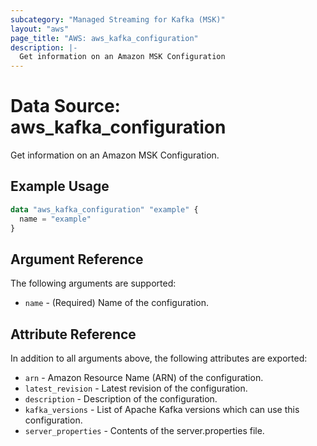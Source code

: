 ```yaml
---
subcategory: "Managed Streaming for Kafka (MSK)"
layout: "aws"
page_title: "AWS: aws_kafka_configuration"
description: |-
  Get information on an Amazon MSK Configuration
---
```


# Data Source: aws_kafka_configuration

Get information on an Amazon MSK Configuration.

## Example Usage

```terraform
data "aws_kafka_configuration" "example" {
  name = "example"
}
```

## Argument Reference

The following arguments are supported:

* `name` - (Required) Name of the configuration.

## Attribute Reference

In addition to all arguments above, the following attributes are exported:

* `arn` - Amazon Resource Name (ARN) of the configuration.
* `latest_revision` - Latest revision of the configuration.
* `description` - Description of the configuration.
* `kafka_versions` - List of Apache Kafka versions which can use this configuration.
* `server_properties` - Contents of the server.properties file.
